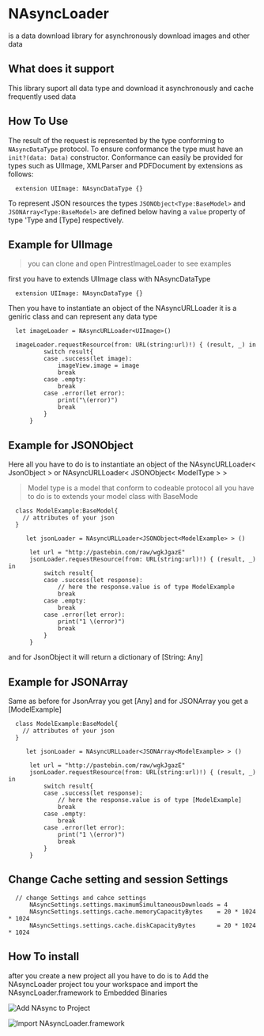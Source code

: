 # NAsyncLoader
 is a data download library for asynchronously download images and other data
 
 
 
## What does it support
  This library suport all data type and download it asynchronously and cache frequently used
  data
  
## How To Use
  The result of the request is represented by the type
  conforming to `NAsyncDataType` protocol.
  To ensure conformance the type must have an `init?(data: Data)` constructor.
  Conformance can easily be provided for types
  such as UIImage, XMLParser and PDFDocument by extensions as follows:

  ```
    extension UIImage: NAsyncDataType {}
  ```

  To represent JSON resources the types `JSONObject<Type:BaseModel>` and `JSONArray<Type:BaseModel>`
  are defined below having a `value` property of type
  'Type and [Type] respectively.
## Example for UIImage
  
> you can clone and open PintrestImageLoader to see examples

  first you have to extends UIImage class with NAsyncDataType
  
  ```
    extension UIImage: NAsyncDataType {}
  ```
  Then you have to instantiate an object of the NAsyncURLLoader 
  it is a geniric class and can represent any data type
  
  ```
    let imageLoader = NAsyncURLLoader<UIImage>()
    
    imageLoader.requestResource(from: URL(string:url)!) { (result, _) in
            switch result{
            case .success(let image):
                imageView.image = image
                break
            case .empty:
                break
            case .error(let error):
                print("\(error)")
                break
            }
        }
  ```
  
## Example for JSONObject
  Here all you have to do is to instantiate an object of the NAsyncURLLoader< JsonObject >
  or NAsyncURLLoader< JSONObject< ModelType > >
   
> Model type is a model that conform to codeable protocol all you have to do is to extends your model class with 
  BaseMode
  
  ```
    class ModelExample:BaseModel{
      // attributes of your json
    }
    
       let jsonLoader = NAsyncURLLoader<JSONObject<ModelExample> > ()
     
        let url = "http://pastebin.com/raw/wgkJgazE"
        jsonLoader.requestResource(from: URL(string:url)!) { (result, _) in
            switch result{
            case .success(let response):
                // here the response.value is of type ModelExample
                break
            case .empty:
                break
            case .error(let error):
                print("1 \(error)")
                break
            }
        }
  ```
 
 and for JsonObject it will return a dictionary of [String: Any]
 
## Example for JSONArray 
 Same as before 
 for JsonArray you get [Any]
 and for JSONArray<ModelExample> you get a [ModelExample]
 
 
  ```
    class ModelExample:BaseModel{
      // attributes of your json
    }
    
       let jsonLoader = NAsyncURLLoader<JSONArray<ModelExample> > ()
     
        let url = "http://pastebin.com/raw/wgkJgazE"
        jsonLoader.requestResource(from: URL(string:url)!) { (result, _) in
            switch result{
            case .success(let response):
                // here the response.value is of type [ModelExample]
                break
            case .empty:
                break
            case .error(let error):
                print("1 \(error)")
                break
            }
        }
  ```
## Change Cache setting and session Settings
  ```
    // change Settings and cahce settings
        NAsyncSettings.settings.maximumSimultaneousDownloads = 4
        NAsyncSettings.settings.cache.memoryCapacityBytes    = 20 * 1024 * 1024
        NAsyncSettings.settings.cache.diskCapacityBytes      = 20 * 1024 * 1024
  ```
  
## How To install
  after you create a new project all you have to do is to Add the NAsyncLoader project tou your workspace 
  and import the NAsyncLoader.framework to Embedded Binaries


  <p><img src="/add" alt="Add NAsync to Project" title="title" /></p>
  
  <p><img src="/import" alt="Import NAsyncLoader.framework" title="title" /></p>
  
  
  
